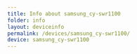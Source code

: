 ```yaml
---
title: Info about samsung_cy-swr1100
folder: info
layout: deviceinfo
permalink: /devices/samsung_cy-swr1100/
device: samsung_cy-swr1100
---
```

